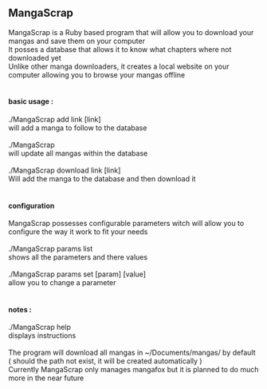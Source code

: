 ## MangaScrap

MangaScrap is a Ruby based program that will allow you to download your mangas and save them on your computer<br />
It posses a database that allows it to know what chapters where not downloaded yet<br />
Unlike other manga downloaders, it creates a local website on your computer allowing you to browse your mangas offline<br />
<br />
	
#### basic usage :

./MangaScrap add link [link]<br />
will add a manga to follow to the database<br />
<br />
./MangaScrap<br />
will update all mangas within the database<br />
<br />
./MangaScrap download link [link]<br />
Will add the manga to the database and then download it<br />
<br />

#### configuration
MangaScrap possesses configurable parameters witch will allow you to configure the way it work to fit your needs<br />
<br />
./MangaScrap params list<br />
shows all the parameters and there values<br />
<br />
./MangaScrap params set [param] [value]<br />
allow you to change a parameter<br />
<br />

#### notes :
./MangaScrap help<br />
displays instructions<br />
<br />
The program will download all mangas in ~/Documents/mangas/ by default<br />
( should the path not exist, it will be created automatically )<br />
Currently MangaScrap only manages mangafox but it is planned to do much more in the near future<br />
<br />
